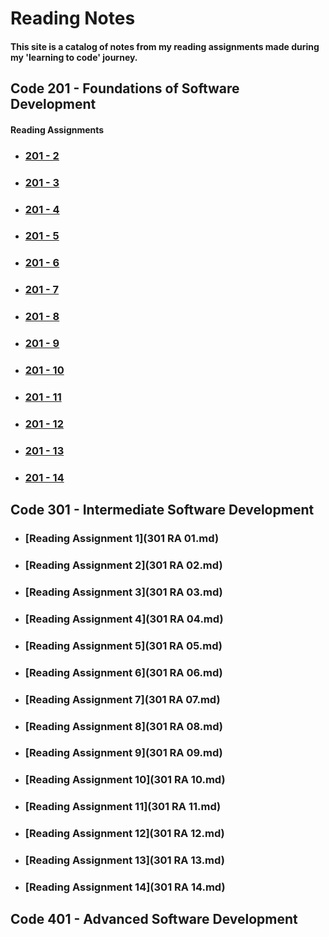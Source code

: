 # Reading Notes

#### This site is a catalog of notes from my reading assignments made during my 'learning to code' journey.



## Code 201 - Foundations of Software Development
#### Reading Assignments


* ### [201 - 2](RA-02.md)

* ### [201 - 3](RA-03.md)

* ### [201 - 4](RA-04.md)

* ### [201 - 5](RA-05.md)

* ### [201 - 6](RA-06.md)

* ### [201 - 7](RA-07.md)

* ### [201 - 8](RA-08.md)

* ### [201 - 9](RA-09.md)

* ### [201 - 10](RA-10.md)

* ### [201 - 11](RA-11.md)

* ### [201 - 12](RA-12.md)

* ### [201 - 13](RA-13.md)

* ### [201 - 14](RA-14.md)


## Code 301 - Intermediate Software Development
* ### [Reading Assignment 1](301 RA 01.md)

* ### [Reading Assignment 2](301 RA 02.md)

* ### [Reading Assignment 3](301 RA 03.md)

* ### [Reading Assignment 4](301 RA 04.md)

* ### [Reading Assignment 5](301 RA 05.md)

* ### [Reading Assignment 6](301 RA 06.md)

* ### [Reading Assignment 7](301 RA 07.md)

* ### [Reading Assignment 8](301 RA 08.md)

* ### [Reading Assignment 9](301 RA 09.md)

* ### [Reading Assignment 10](301 RA 10.md)

* ### [Reading Assignment 11](301 RA 11.md)

* ### [Reading Assignment 12](301 RA 12.md)

* ### [Reading Assignment 13](301 RA 13.md)

* ### [Reading Assignment 14](301 RA 14.md)

## Code 401 - Advanced Software Development




